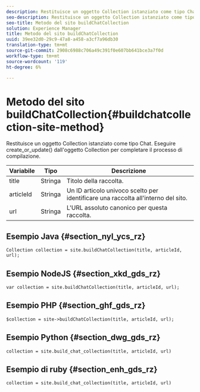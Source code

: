 ```yaml
---
description: Restituisce un oggetto Collection istanziato come tipo Chat. Eseguire create_or_update() dall'oggetto Collection per completare il processo di compilazione.
seo-description: Restituisce un oggetto Collection istanziato come tipo Chat. Eseguire create_or_update() dall'oggetto Collection per completare il processo di compilazione.
seo-title: Metodo del sito buildChatCollection
solution: Experience Manager
title: Metodo del sito buildChatCollection
uuid: 39ee32d0-29c9-47a8-a458-a3cf7a96db30
translation-type: tm+mt
source-git-commit: 2908c6988c706a49c391f0e607bb641bce3a7f0d
workflow-type: tm+mt
source-wordcount: '119'
ht-degree: 6%

---
```



# Metodo del sito buildChatCollection{#buildchatcollection-site-method}

Restituisce un oggetto Collection istanziato come tipo Chat. Eseguire create_or_update() dall&#39;oggetto Collection per completare il processo di compilazione.

| Variabile | Tipo | Descrizione |
|--- |--- |--- |
| title | Stringa | Titolo della raccolta. |
| articleId | Stringa | Un ID articolo univoco scelto per identificare una raccolta all&#39;interno del sito. |
| url | Stringa | L&#39;URL assoluto canonico per questa raccolta. |

## Esempio Java {#section_nyl_ycs_rz}

```
Collection collection = site.buildChatCollection(title, articleId, url); 
```

## Esempio NodeJS {#section_xkd_gds_rz}

```
var collection = site.buildChatCollection(title, articleId, url); 
```

## Esempio PHP {#section_ghf_gds_rz}

```
$collection = site->buildChatCollection(title, articleId, url); 
```

## Esempio Python {#section_dwg_gds_rz}

```
collection = site.build_chat_collection(title, articleId, url) 
```

## Esempio di ruby {#section_enh_gds_rz}

```
collection = site.build_chat_collection(title, articleId, url)
```
